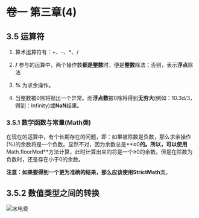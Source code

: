 # 卷一 第三章(4)

## 3.5 运算符

1. 算术运算符有：+、-、*、/

2. **/** 参与的运算中，两个操作数**都是整数**时，便是**整数**除法；否则，表示**浮点**除法

3. **%** 为求余操作。

4. 当整数被0除将抛出一个异常。而**浮点数**被0除将得到**无穷大**(例如：10.3d/3，得到：Infinity)或**NaN**结果。

### 3.5.1 数学函数与常量(Math类)

在现在的运算中，有个长期存在的问题，即：如果被除数是负数，那么求余操作(%)的余数将是一个负数。显然不对，因为余数总是**≥0**的。所以，可以使用**Math.floorMod**方法计算，此时计算出来的将是一个≥0的余数。但是在除数为负数时，还是存在小于0的余数。  

**注意：**如果要得到一个更为准确的结果，那么应该使用**StrictMath**类。

## 3.5.2 数值类型之间的转换

![水电费](https://github.com/Lance8931/Java-Learn-Reading-Notes/tree/master/imgs/数值类型之间的合法转换.png)



